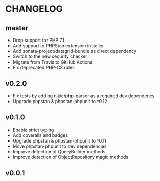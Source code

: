 CHANGELOG
=========

master
------

* Drop support for PHP 7.1
* Add support to PHPStan extension installer
* Add sonata-project/datagrid-bundle as direct dependency
* Switch to the new security checker
* Migrate from Travis to GitHub Actions
* Fix deprecated PHP-CS rules

v0.2.0
------

* Fix tests by adding nikic/php-parser as a required dev dependency
* Upgrade phpstan & phpstan-phpunit to ^0.12

v0.1.0
------

* Enable strict typing
* Add coveralls and badges
* Upgrade phpstan & phpstan-phpunit to ^0.11
* Move phpstan-phpunit to dev dependencies
* Improve detection of QueryBuilder methods
* Improve detection of ObjectRepository magic methods

v0.0.1
------
